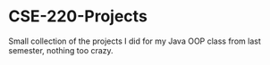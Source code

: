 # CSE-220-Projects
Small collection of the projects I did for my Java OOP class from last semester, nothing too crazy.

